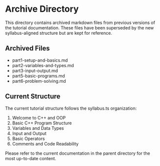 # Archive Directory

This directory contains archived markdown files from previous versions of the tutorial documentation. These files have been superseded by the new syllabus-aligned structure but are kept for reference.

## Archived Files
- part1-setup-and-basics.md
- part2-variables-and-types.md
- part3-input-output.md
- part5-basic-programs.md
- part6-problem-solving.md

## Current Structure
The current tutorial structure follows the syllabus.ts organization:
1. Welcome to C++ and OOP
2. Basic C++ Program Structure
3. Variables and Data Types
4. Input and Output
5. Basic Operators
6. Comments and Code Readability

Please refer to the current documentation in the parent directory for the most up-to-date content.
